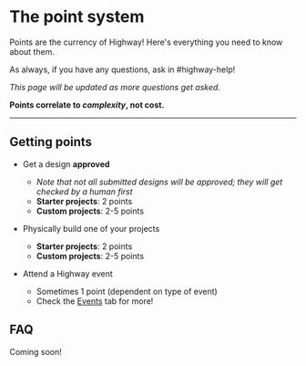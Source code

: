 # The point system

Points are the currency of Highway! Here's everything you need to know about them. 

As always, if you have any questions, ask in #highway-help!

*This page will be updated as more questions get asked.*

**Points correlate to *complexity*, not cost.**

--- 

## Getting points

- Get a design **approved**
    - *Note that not all submitted designs will be approved; they will get checked by a human first*
    - **Starter projects**: 2 points
    - **Custom projects**:  2-5 points
- Physically build one of your projects
    - **Starter projects**: 2 points
    - **Custom projects**:  2-5 points

- Attend a Highway event
    - Sometimes 1 point (dependent on type of event)
    - Check the [Events](/events) tab for more!

## FAQ

Coming soon!

<!-- **Can I transfer -->